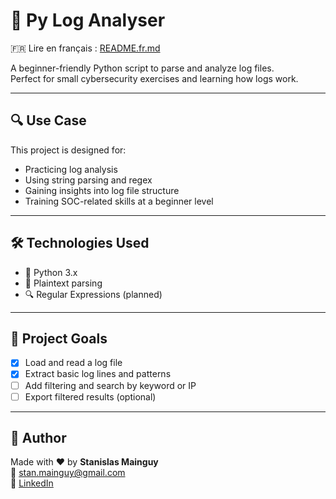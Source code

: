 # 🐍 Py Log Analyser

🇫🇷 Lire en français : [README.fr.md](./README.fr.md)

A beginner-friendly Python script to parse and analyze log files.  
Perfect for small cybersecurity exercises and learning how logs work.

---

## 🔍 Use Case

This project is designed for:

- Practicing log analysis
- Using string parsing and regex
- Gaining insights into log file structure
- Training SOC-related skills at a beginner level

---

## 🛠️ Technologies Used

- 🐍 Python 3.x
- 📄 Plaintext parsing
- 🔍 Regular Expressions (planned)

---

## 🎯 Project Goals

- [x] Load and read a log file
- [x] Extract basic log lines and patterns
- [ ] Add filtering and search by keyword or IP
- [ ] Export filtered results (optional)

---

## 👤 Author

Made with ❤️ by **Stanislas Mainguy**  
📧 <stan.mainguy@gmail.com>  
🔗 [LinkedIn](https://www.linkedin.com/in/stanislas-m-322a972b3/)
